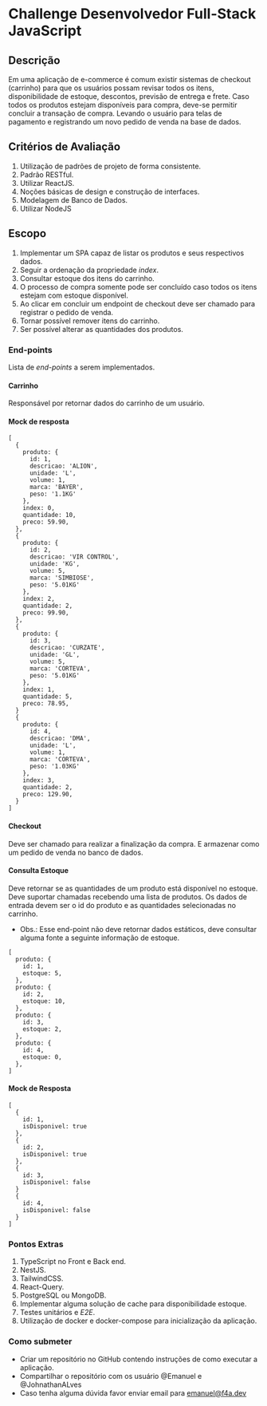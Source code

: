 # Challenge Desenvolvedor Full-Stack JavaScript

## **Descrição**

Em uma aplicação de e-commerce é comum existir sistemas de checkout (carrinho) para que os usuários possam revisar todos os itens, disponibilidade de estoque, descontos, previsão de entrega e frete. Caso todos os produtos estejam disponíveis para compra, deve-se permitir concluir a transação de compra. Levando o usuário para telas de pagamento e registrando um novo pedido de venda na base de dados.

## Critérios de Avaliação

1. Utilização de padrões de projeto de forma consistente.
2. Padrão RESTful.
3. Utilizar ReactJS.
4. Noções básicas de design e construção de interfaces.
5. Modelagem de Banco de Dados.
6. Utilizar NodeJS

## **Escopo**

1. Implementar um SPA capaz de listar os produtos e seus respectivos dados.
2. Seguir a ordenação da propriedade _index_.
3. Consultar estoque dos itens do carrinho.
4. O processo de compra somente pode ser concluído caso todos os itens estejam com estoque disponível.
5. Ao clicar em concluir um endpoint de checkout deve ser chamado para registrar o pedido de venda.
6. Tornar possível remover itens do carrinho.
7. Ser possível alterar as quantidades dos produtos.

### **End-points**

Lista de _end-points_ a serem implementados.

#### **Carrinho**

Responsável por retornar dados do carrinho de um usuário.

#### **Mock de resposta**

```
[
  {
    produto: {
      id: 1,
      descricao: 'ALION',
      unidade: 'L',
      volume: 1,
      marca: 'BAYER',
      peso: '1.1KG'
    },
    index: 0,
    quantidade: 10,
    preco: 59.90,
  },
  {
    produto: {
      id: 2,
      descricao: 'VIR CONTROL',
      unidade: 'KG',
      volume: 5,
      marca: 'SIMBIOSE',
      peso: '5.01KG'
    },
    index: 2,
    quantidade: 2,
    preco: 99.90,
  },
  {
    produto: {
      id: 3,
      descricao: 'CURZATE',
      unidade: 'GL',
      volume: 5,
      marca: 'CORTEVA',
      peso: '5.01KG'
    },
    index: 1,
    quantidade: 5,
    preco: 78.95,
  }
  {
    produto: {
      id: 4,
      descricao: 'DMA',
      unidade: 'L',
      volume: 1,
      marca: 'CORTEVA',
      peso: '1.03KG'
    },
    index: 3,
    quantidade: 2,
    preco: 129.90,
  }
]
```

#### **Checkout**

Deve ser chamado para realizar a finalização da compra. E armazenar como um pedido de venda no banco de dados.

#### **Consulta Estoque**

Deve retornar se as quantidades de um produto está disponível no estoque. Deve suportar chamadas recebendo uma lista de produtos. Os dados de entrada devem ser o id do produto e as quantidades selecionadas no carrinho.

- Obs.: Esse end-point não deve retornar dados estáticos, deve consultar alguma fonte a seguinte informação de estoque.

```
[
  produto: {
    id: 1,
    estoque: 5,
  },
  produto: {
    id: 2,
    estoque: 10,
  },
  produto: {
    id: 3,
    estoque: 2,
  },
  produto: {
    id: 4,
    estoque: 0,
  },
]
```

#### **Mock de Resposta**

```
[
  {
    id: 1,
    isDisponivel: true
  },
  {
    id: 2,
    isDisponivel: true
  },
  {
    id: 3,
    isDisponivel: false
  }
  {
    id: 4,
    isDisponivel: false
  }
]
```

### Pontos Extras

1. TypeScript no Front e Back end.
2. NestJS.
3. TailwindCSS.
4. React-Query.
5. PostgreSQL ou MongoDB.
6. Implementar alguma solução de cache para disponibilidade estoque.
7. Testes unitários e _E2E_.
8. Utilização de docker e docker-compose para inicialização da aplicação.

### Como submeter

- Criar um repositório no GitHub contendo instruções de como executar a aplicação.
- Compartilhar o repositório com os usuário @Emanuel e @JohnathanALves
- Caso tenha alguma dúvida favor enviar email para emanuel@f4a.dev
